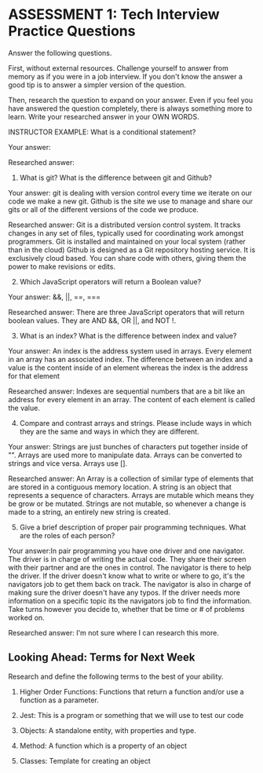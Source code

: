 # ASSESSMENT 1: Tech Interview Practice Questions

Answer the following questions.

First, without external resources. Challenge yourself to answer from memory as if you were in a job interview. If you don't know the answer a good tip is to answer a simpler version of the question.

Then, research the question to expand on your answer. Even if you feel you have answered the question completely, there is always something more to learn. Write your researched answer in your OWN WORDS.

INSTRUCTOR EXAMPLE: What is a conditional statement?

Your answer:

Researched answer:

1. What is git? What is the difference between git and Github?

Your answer: git is dealing with version control every time we iterate on our code we make a new git. Github is the site we use to manage and share our gits or all of the different versions of the code we produce.

Researched answer: Git is a distributed version control system. It tracks changes in any set of files, typically used for coordinating work amongst programmers. Git is installed and maintained on your local system (rather than in the cloud) Github is designed as a Git repository hosting service. It is exclusively cloud based. You can share code with others, giving them the power to make revisions or edits.

2. Which JavaScript operators will return a Boolean value?

Your answer:  &&, ||, ==, ===

Researched answer: There are three JavaScript operators that will return boolean values. They are AND &&, OR ||, and NOT !.

3. What is an index? What is the difference between index and value?

Your answer: An index is the address system used in arrays. Every element in an array has an associated index. The difference between an index and a value is the content inside of an element whereas the index is the address for that element

Researched answer: Indexes are sequential numbers that are a bit like an address for every element in an array. The content of each element is called the value.

4. Compare and contrast arrays and strings. Please include ways in which they are the same and ways in which they are different.

Your answer: Strings are just bunches of characters put together inside of "". Arrays are used more to manipulate data. Arrays can be converted to strings and vice versa. Arrays use [].

Researched answer: An Array is a collection of similar type of elements that are stored in a contiguous memory location. A string is an object that represents a sequence of characters. Arrays are mutable which means they be grow or be mutated. Strings are not mutable, so whenever a change is made to a string, an entirely new string is created.

5. Give a brief description of proper pair programming techniques. What are the roles of each person?

Your answer:In pair programming you have one driver and one navigator. The driver is in charge of writing the actual code. They share their screen with their partner and are the ones in control. The navigator is there to help the driver. If the driver doesn't know what to write or where to go, it's the navigators job to get them back on track. The navigator is also in charge of making sure the driver doesn't have any typos. If the driver needs more information on a specific topic its the navigators job to find the information. Take turns however you decide to, whether that be time or # of problems worked on.

Researched answer: I'm not sure where I can research this more.

## Looking Ahead: Terms for Next Week

Research and define the following terms to the best of your ability.

1. Higher Order Functions: Functions that return a function and/or use a function as a parameter.

2. Jest: This is a program or something that we will use to test our code

3. Objects: A standalone entity, with properties and type.

4. Method: A function which is a property of an object

5. Classes: Template for creating an object
